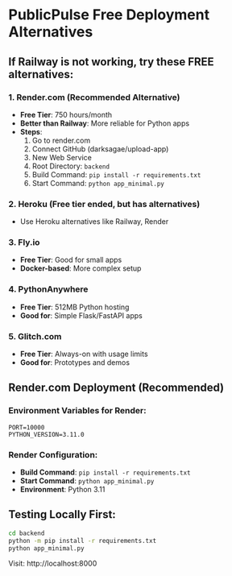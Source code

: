 # PublicPulse Free Deployment Alternatives

## If Railway is not working, try these FREE alternatives:

### 1. Render.com (Recommended Alternative)
- **Free Tier**: 750 hours/month
- **Better than Railway**: More reliable for Python apps
- **Steps**:
  1. Go to render.com
  2. Connect GitHub (darksagae/upload-app)
  3. New Web Service
  4. Root Directory: `backend`
  5. Build Command: `pip install -r requirements.txt`
  6. Start Command: `python app_minimal.py`

### 2. Heroku (Free tier ended, but has alternatives)
- Use Heroku alternatives like Railway, Render

### 3. Fly.io
- **Free Tier**: Good for small apps
- **Docker-based**: More complex setup

### 4. PythonAnywhere
- **Free Tier**: 512MB Python hosting
- **Good for**: Simple Flask/FastAPI apps

### 5. Glitch.com
- **Free Tier**: Always-on with usage limits
- **Good for**: Prototypes and demos

## Render.com Deployment (Recommended)

### Environment Variables for Render:
```
PORT=10000
PYTHON_VERSION=3.11.0
```

### Render Configuration:
- **Build Command**: `pip install -r requirements.txt`
- **Start Command**: `python app_minimal.py`
- **Environment**: Python 3.11

## Testing Locally First:
```bash
cd backend
python -m pip install -r requirements.txt
python app_minimal.py
```

Visit: http://localhost:8000